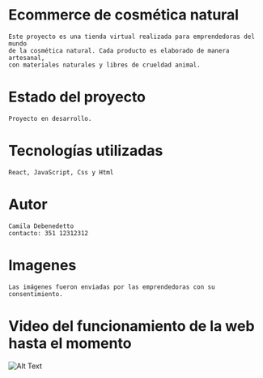 # Ecommerce de cosmética natural

    Este proyecto es una tienda virtual realizada para emprendedoras del mundo
    de la cosmética natural. Cada producto es elaborado de manera artesanal,
    con materiales naturales y libres de crueldad animal.

# Estado del proyecto

    Proyecto en desarrollo.

# Tecnologías utilizadas

    React, JavaScript, Css y Html

# Autor

    Camila Debenedetto
    contacto: 351 12312312

# Imagenes

    Las imágenes fueron enviadas por las emprendedoras con su consentimiento.

# Video del funcionamiento de la web hasta el momento

![Alt Text](https://drive.google.com/file/d/1UvEUNkRVz12pB5cwU8f6mpcncKsFR-qc/view?usp=sharing)